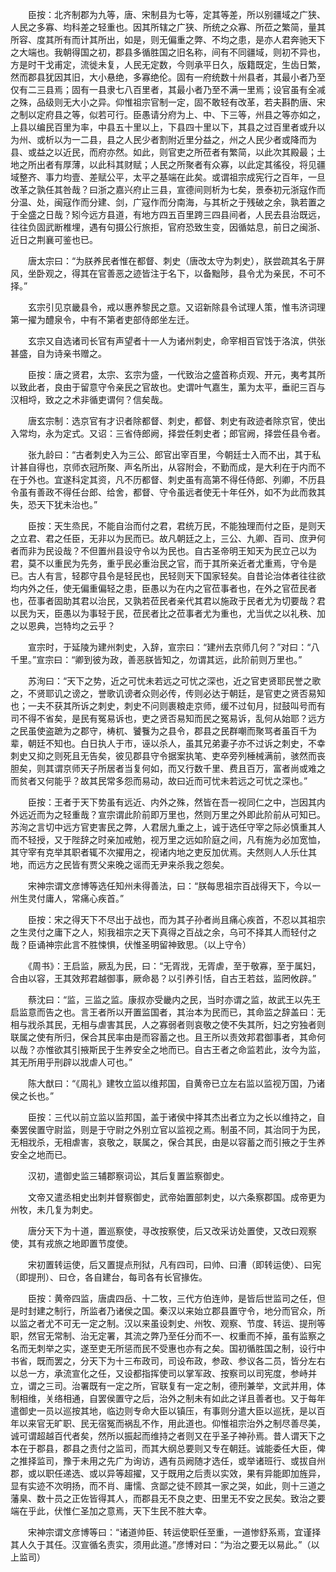 <!-- { "loadSidebar": true } -->
　　臣按：北齐制郡为九等，唐、宋制县为七等，定其等差，所以别疆域之广狭、人民之多寡、均科差之轻重也。因其所辖之广狭、所统之众寡、所莅之繁简，量其所容、度其所有而计其所出，如是，则无偏重之弊、不均之患，是亦人君奔驰天下之大端也。我朝得国之初，郡县多循胜国之旧名称，间有不同疆域，则初不异也，方是时干戈甫定，流徙未复，人民无定数，今则承平日久，版籍既定，生齿日繁，然而郡县犹因其旧，大小悬绝，多寡绝伦。固有一府统数十州县者，其最小者乃至仅有二三县焉；固有一县隶七八百里者，其最小者乃至不满一里焉；设官虽有全减之殊，品级则无大小之异。仰惟祖宗官制一定，固不敢轻有改革，若夫斟酌唐、宋之制以定府县之等，似若可行。臣愚请分府为上、中、下三等，州县之等亦如之，上县以编民百里为率，中县五十里以上，下县四十里以下，其县之过百里者或升以为州、或析以为一二县，县之人民少者割附近里分益之，州之人民少者或降而为县、或益之以近民，而府亦然。如此，则官吏之所莅者有繁简，以此次其殿最；土地之所出者有厚薄，以此科其财赋；人民之所聚者有众寡，以此定其徭役，将见疆域整齐、事力均壹、差赋公平，太平之基端在此矣。或谓祖宗成宪行之百年，一旦改革之孰任其咎哉？曰浙之嘉兴府止三县，宣德间则析为七矣，景泰初元浙寇作而分温、处，闽寇作而分建、剑，广寇作而分南海，与其析之于残破之余，孰若置之于全盛之日哉？矧今远方县道，有地方四五百里跨三四县间者，人民去县治既远，往往负固武断椎埋，遇有句摄公行旅拒，官府恐致生变，因循姑息，前日之闽浙、近日之荆襄可鉴也已。

　　唐太宗曰：“为朕养民者惟在都督、刺史（唐改太守为刺史），朕尝疏其名于屏风，坐卧观之，得其在官善恶之迹皆注于名下，以备黜陟，县令尤为亲民，不可不择。”

　　玄宗引见京畿县令，戒以惠养黎民之意。又诏新除县令试理人策，惟韦济词理第一擢为醴泉令，中有不第者吏部侍郎坐左迁。

　　玄宗又自选诸司长官有声望者十一人为诸州刺史，命宰相百官饯于洛滨，供张甚盛，自为诗亲书赠之。

　　臣按：唐之贤君，太宗、玄宗为盛，一代致治之盛首称贞观、开元，夷考其所以致此者，良由于留意守令亲民之官故也。史谓叶气嘉生，薰为太平，垂祀三百与汉相埒，致之之术非循吏谓何？信矣哉。

　　唐玄宗制：选京官有才识者除都督、刺史，都督、刺史有政迹者除京官，使出入常均，永为定式。又诏：三省侍郎阙，择尝任刺史者；郎官阙，择尝任县令者。

　　张九龄曰：“古者刺史入为三公、郎官出宰百里，今朝廷士入而不出，其于私计甚自得也，京师衣冠所聚、声名所出，从容附会，不勤而成，是大利在于内而不在于外也。宜遂科定其资，凡不历都督、刺史虽有高第不得任侍郎、列卿，不历县令虽有善政不得任台郎、给舍，都督、守令虽远者使无十年任外，如不为此而救其失，恐天下犹未治也。”

　　臣按：天生烝民，不能自治而付之君，君统万民，不能独理而付之臣，是则天之立君、君之任臣，无非以为民而已。故凡朝廷之上，三公、九卿、百司、庶尹何者而非为民设哉？不但置州县设守令以为民也。自古圣帝明王知天为民立己以为君，莫不以重民为先务，重乎民必重治民之官，而于其所亲近者尤重焉，守令是已。古人有言，轻郡守县令是轻民也，民轻则天下国家轻矣。自昔论治体者往往欲均内外之任，使无偏重偏轻之患，臣愚以为在内之官莅事者也，在外之官莅民者也，莅事者固助其君以治民，又孰若莅民者亲代其君以施政于民者尤为切要哉？君以民为天，臣愚以为事轻于民，莅民者比之莅事者尤为重也，尤当优之以礼秩、加之以恩典，岂特均之云乎？

　　宣宗时，于延陵为建州刺史，入辞，宣宗曰：“建州去京师几何？”对曰：“八千里。”宣宗曰：“卿到彼为政，善恶朕皆知之，勿谓其远，此阶前则万里也。”

　　苏洵曰：“天下之势，近之可忧未若远之可忧之深也，近之官吏贤耶民誉之歌之，不贤耶讥之谤之，誉歌讥谤者众则必传，传则必达于朝廷，是官吏之贤否易知也；一夫不获其所诉之刺史，刺史不问则裹粮走京师，缓不过旬月，挝鼓叫号而有司不得不省矣，是民有冤易诉也，吏之贤否易知而民之冤易诉，乱何从始耶？远方之民虽使盗蹠为之郡守，梼杌、饕餮为之县令，郡县之民群嘲而聚骂者虽百千为辈，朝廷不知也。白日执人于市，诬以杀人，虽其兄弟妻子亦不过诉之刺史，不幸刺史又抑之则死且无告矣，彼见郡县守令据案执笔、吏卒旁列棰械满前，骇然而丧胆矣，则其谓京师天子所居者当复何如，而又行数千里、费且百万，富者尚或难之而贫者又何能乎？故其民常多怨而易动，故曰近而可忧未若远之可忧之深也。”

　　臣按：王者于天下势虽有远近、内外之殊，然皆在吾一视同仁之中，岂因其内外远近而为之轻重哉？宣宗谓此阶前即万里也，然则万里之外即此阶前从可知已。苏洵之言切中远方官吏害民之弊，人君居九重之上，诚于选任守宰之际必慎重其人而不轻授，又于陛辞之时亲加戒勉，视万里之远如阶庭之间，凡有施为必加宽恤，其守宰有克举其职者辄不次擢用之，视诸内地之吏反加优焉。夫然则人人乐仕其地，而远方之民皆有贾父来晚之谣而无尹来杀我之怨矣。

　　宋神宗谓文彦博等选任知州未得善法，曰：“朕每思祖宗百战得天下，今以一州生灵付庸人，常痛心疾首。”

　　臣按：宋之得天下不尽出于战也，而为其子孙者尚且痛心疾首，不忍以其祖宗之生灵付之庸下之人，矧我祖宗之天下真得之百战之余，乌可不择其人而轻付之哉？臣诵神宗此言不胜悚惧，伏惟圣明留神致思。（以上守令）

　　《周书》：王启监，厥乱为民，曰：“无胥戕，无胥虐，至于敬寡，至于属妇，合由以容，王其效邦君越御事，厥命曷？以引养引恬，自古王若兹，监罔攸辟。”

　　蔡沈曰：“监，三监之监。康叔亦受畿内之民，当时亦谓之监，故武王以先王启监意而告之也。言王者所以开置监国者，其治本为民而已，其命监之辞盖曰：无相与戕杀其民，无相与虐害其民，人之寡弱者则哀敬之使不失其所，妇之穷独者则联属之使有所归，保合其民率由是而容蓄之也。且王所以责效邦君御事者，其命何以哉？亦惟欲其引掖斯民于生养安全之地而已。自古王者之命监若此，汝今为监，其无所用乎刑辟以戕虐人可也。”

　　陈大猷曰：“《周礼》建牧立监以维邦国，自黄帝已立左右监以监视万国，乃诸侯之长也。”

　　臣按：三代以前立监以监邦国，盖于诸侯中择其杰出者立为之长以维持之，自秦罢侯置守尉监，则是于守尉之外别立官以监视之焉。制虽不同，其治同于为民，无相戕杀，无相虐害，哀敬之，联属之，保合其民，由是以容蓄之而引掖之于生养安全之地而已。

　　汉初，遣御史监三辅郡察词讼，其后复置监察御史。

　　文帝又遣丞相史出刺并督察御史，武帝始置部刺史，以六条察郡国。成帝更为州牧，未几复为刺史。

　　唐分天下为十道，置巡察使，寻改按察使，后又改采访处置使，又改曰观察使，其有戎旅之地即置节度使。

　　宋初置转运使，后又置提点刑狱，凡有四司，曰帅、曰漕（即转运使）、曰宪（即提刑）、曰仓，各自建台，每司各有长官掾佐。

　　臣按：黄帝四监，唐虞四岳、十二牧，三代方伯连帅，是皆后世监司之任，但是时封建之制行，所监者乃诸侯之国。秦汉以来始立郡县置守令，地分而官众，所以监之者尤不可无一定之制。汉以来虽设刺史、州牧、观察、节度、转运、提刑等职，然官无常制、治无定署，其流之弊乃至任分而不一、权重而不掉，虽有监察之名而无刺举之实，遂至吏无所惩而民不受惠也亦有之矣。国初循胜国之制，设行中书省，既而罢之，分天下为十三布政司，司设布政，参政、参议各二员，皆分左右以总一方，承流宣化之任，又设都指挥使司以掌军政、按察司以司宪度，参峙并立，谓之三司。治署既有一定之所，官联复有一定之制，德刑兼举，文武并用，体制相维，关络相通，自罢侯置守之后，治外之制未有如此之详且善者也。又于每年遣御史一员以巡按其地，临边则专命大臣以镇压，有事则分遣大臣以巡抚，是以百年以来官无旷职、民无宿冤而祸乱不作，用此道也。仰惟祖宗治外之制尽善尽美，诚可谓超越百代者矣，然所以振起而维持之者则又在乎圣子神孙焉。昔人谓天下之本在于郡县，郡县之责付之监司，而其大纲总要则又专在朝廷。诚能委任大臣，俾之推择监司，豫于未用之先广为询访，遇有员阙随才选任，或举诸班行、或拔自州郡，或以职任递选、或以异等超擢，又于既用之后责以实效，果有异能即加旌异，显有实迹不次明扬，而不肖、庸懦、贪鄙之徒不顾其一家之哭，如此，则十三道之藩臬、数十员之正佐皆得其人，而郡县无不良之吏、田里无不安之民矣。致治之要端在乎此，伏惟仁圣加之意焉，天下生民不胜大幸。

　　宋神宗谓文彦博等曰：“诸道帅臣、转运使职任至重，一道惨舒系焉，宜谨择其人久于其任。汉宣循名责实，须用此道。”彦博对曰：“为治之要无以易此。”（以上监司）

